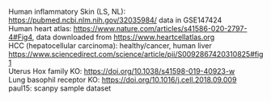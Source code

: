 Human inflammatory Skin (LS, NL): https://pubmed.ncbi.nlm.nih.gov/32035984/ data in GSE147424 </br> 
Human heart atlas: https://www.nature.com/articles/s41586-020-2797-4#Fig4, data downloaded from https://www.heartcellatlas.org </br>
HCC (hepatocellular carcinoma): healthy/cancer, human liver https://www.sciencedirect.com/science/article/pii/S0092867420310825#fig1 </br>
Uterus Hox family KO: https://doi.org/10.1038/s41598-019-40923-w </br>
Lung basophil receptor KO: https://doi.org/10.1016/j.cell.2018.09.009 </br>
paul15: scanpy sample dataset
